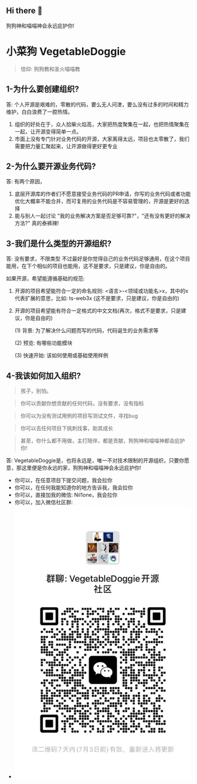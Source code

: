 ## Hi there 👋
狗狗神和喵喵神会永远庇护你!
<!--

**Here are some ideas to get you started:**

🙋‍♀️ A short introduction - what is your organization all about?
🌈 Contribution guidelines - how can the community get involved?
👩‍💻 Useful resources - where can the community find your docs? Is there anything else the community should know?
🍿 Fun facts - what does your team eat for breakfast?
🧙 Remember, you can do mighty things with the power of [Markdown](https://docs.github.com/github/writing-on-github/getting-started-with-writing-and-formatting-on-github/basic-writing-and-formatting-syntax)
-->

# 小菜狗 VegetableDoggie

> 信仰: 狗狗教和圣火喵喵教

## 1-为什么要创建组织?

答: 个人开源是艰难的，零散的代码，要么无人问津，要么没有过多的时间和精力维护，白白浪费了一腔热情。

1. 组织的好处在于，众人拾柴火焰高，大家把热度聚集在一起，也把热情聚集在一起，让开源变得简单一点。
2. 市面上没有专门针对业务代码的开源，大家离得太远，项目也太零散了，我们需要把力量汇聚起来，让开源做得更好更专业

## 2-为什么要开源业务代码?

答: 有两个原因，
1. 底层开源库的作者们不愿意接受业务代码的PR申请，你写的业务代码或者功能优化大概率不能合并，而可复用的业务代码是不容易管理的，开源是更好的选择
2. 能与别人一起讨论 "我的业务解决方案是否足够可靠?"，"还有没有更好的解决方法?" 真的泰裤辣!

## 3-我们是什么类型的开源组织?

答: 没有要求，不限类型 不过最好是你觉得自己的业务代码足够通用，在这个项目能用，在下个相似的项目也能用，这不是要求，只是建议，你是自由的。

如果开源，希望能遵循基础的规范: 

1. 开源的项目希望能符合一定的命名规则: <语言>-<领域或功能名>x，其中的x代表扩展的意思，比如: ts-web3x (这不是要求，只是建议，你是自由的)
2. 开源的项目希望能有符合一定格式的中文文档(再次，格式不是要求，只是建议，你是自由的)
   
   (1) 背景: 为了解决什么问题而写的代码，代码诞生的业务需求等
   
   (2) 预览: 有哪些功能模块
   
   (3) 快速开始: 该如何使用或基础使用样例 

## 4-我该如何加入组织?
> 孩子，别怕。

> 你可以贡献你想贡献的任何代码，没有要求，没有指标

> 你可以为没有测试用例的项目写测试文件，寻找bug

> 你可以去任何项目下挑刺找事，助其成长

> 甚至，你什么都不用做，主打陪伴，都是贡献，狗狗神和喵喵神都会庇护你!

答: VegetableDoggie是，也将永远是，唯一不对技术限制的开源组织，只要你愿意，那这里便是你永远的家，狗狗神和喵喵神会永远庇护你!

- 你可以，在任意项目下提交问题，我会拉你
- 你可以，在任何我能知道你的地方告诉我，我会拉你
- 你可以，直接加我的微信: Nil1one，我会拉你
- 你可以，加入微信社区群: 
- ![微信开源社区群](./vd.jpg)

